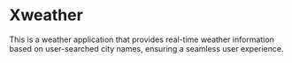 # Xweather
This is a weather application that provides real-time weather information based on user-searched city names, ensuring a seamless user experience.
